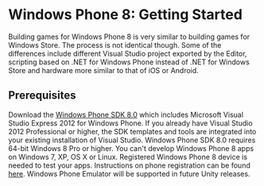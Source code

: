 Windows Phone 8: Getting Started
================================


Building games for Windows Phone 8 is very similar to building games for Windows Store. The process is not identical though. Some of the differences include different Visual Studio project exported by the Editor, scripting based on .NET for Windows Phone instead of .NET for Windows Store and hardware more similar to that of iOS or Android.

Prerequisites
-------------


Download the [Windows Phone SDK 8.0](http://dev.windowsphone.com/en-us/downloadsdk) which includes Microsoft Visual Studio Express 2012 for Windows Phone. If you already have Visual Studio 2012 Professional or higher, the SDK templates and tools are integrated into your existing installation of Visual Studio. Windows Phone SDK 8.0 requires 64-bit Windows 8 Pro or higher. You can't develop Windows Phone 8 apps on Windows 7, XP, OS X or Linux. Registered Windows Phone 8 device is needed to test your apps. Instructions on phone registration can be found [here](http://goo.gl/BJDlj). Windows Phone Emulator will be supported in future Unity releases.
